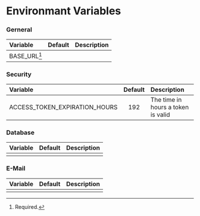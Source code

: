 # Environmant Variables

### Gerneral

| Variable     | Default | Description |
| :----------- | :-----: | :---------- |
| BASE_URL[^1] |         |             |

### Security

| Variable                      | Default | Description                        |
| :---------------------------- | :-----: | :--------------------------------- |
| ACCESS_TOKEN_EXPIRATION_HOURS |   192   | The time in hours a token is valid |

### Database

| Variable | Default | Description |
| :------- | :-----: | :---------- |
|          |         |             |

### E-Mail

| Variable | Default | Description |
| :------- | :-----: | :---------- |
|          |         |             |

[^1]: Required.